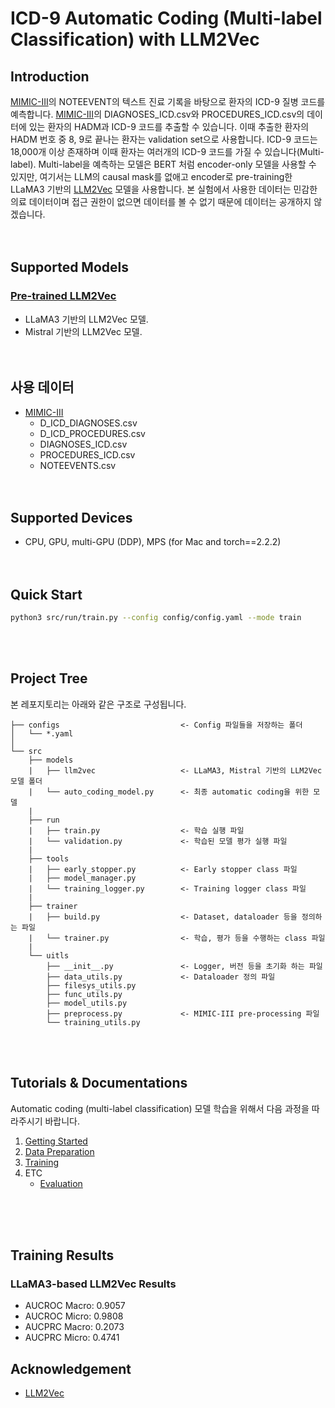 # ICD-9 Automatic Coding (Multi-label Classification) with LLM2Vec

## Introduction
[MIMIC-III](https://mimic.mit.edu/docs/iii/)의 NOTEEVENT의 텍스트 진료 기록을 바탕으로 환자의 ICD-9 질병 코드를 예측합니다.
[MIMIC-III](https://mimic.mit.edu/docs/iii/)의 DIAGNOSES_ICD.csv와 PROCEDURES_ICD.csv의 데이터에 있는 환자의 HADM과 ICD-9 코드를 추출할 수 있습니다.
이때 추출한 환자의 HADM 번호 중 8, 9로 끝나는 환자는 validation set으로 사용합니다.
ICD-9 코드는 18,000개 이상 존재하며 이때 환자는 여러개의 ICD-9 코드를 가질 수 있습니다(Multi-label).
Multi-label을 예측하는 모델은 BERT 처럼 encoder-only 모델을 사용할 수 있지만, 여기서는 LLM의 causal mask를 없애고 encoder로 pre-training한 LLaMA3 기반의 [LLM2Vec](https://github.com/McGill-NLP/llm2vec) 모델을 사용합니다.
본 실험에서 사용한 데이터는 민감한 의료 데이터이며 접근 권한이 없으면 데이터를 볼 수 없기 때문에 데이터는 공개하지 않겠습니다.
<br><br><br>

## Supported Models
### [Pre-trained LLM2Vec](https://github.com/McGill-NLP/llm2vec)
* LLaMA3 기반의 LLM2Vec 모델.
* Mistral 기반의 LLM2Vec 모델.
<br><br><br>

## 사용 데이터
* [MIMIC-III](https://mimic.mit.edu/docs/iii/)
    * D_ICD_DIAGNOSES.csv
    * D_ICD_PROCEDURES.csv
    * DIAGNOSES_ICD.csv
    * PROCEDURES_ICD.csv
    * NOTEEVENTS.csv
<br><br><br>

## Supported Devices
* CPU, GPU, multi-GPU (DDP), MPS (for Mac and torch==2.2.2)
<br><br><br>

## Quick Start
```bash
python3 src/run/train.py --config config/config.yaml --mode train
```
<br><br>


## Project Tree
본 레포지토리는 아래와 같은 구조로 구성됩니다.
```
├── configs                           <- Config 파일들을 저장하는 폴더
│   └── *.yaml
│
└── src      
    ├── models
    |   ├── llm2vec                   <- LLaMA3, Mistral 기반의 LLM2Vec 모델 폴더
    |   └── auto_coding_model.py      <- 최종 automatic coding을 위한 모델
    |
    ├── run                   
    |   ├── train.py                  <- 학습 실행 파일
    |   └── validation.py             <- 학습된 모델 평가 실행 파일
    |
    ├── tools                   
    |   ├── early_stopper.py          <- Early stopper class 파일
    |   ├── model_manager.py          
    |   └── training_logger.py        <- Training logger class 파일
    |
    ├── trainer                 
    |   ├── build.py                  <- Dataset, dataloader 등을 정의하는 파일
    |   └── trainer.py                <- 학습, 평가 등을 수행하는 class 파일
    |
    └── uitls                   
        ├── __init__.py               <- Logger, 버전 등을 초기화 하는 파일
        ├── data_utils.py             <- Dataloader 정의 파일
        ├── filesys_utils.py       
        ├── func_utils.py       
        ├── model_utils.py       
        ├── preprocess.py             <- MIMIC-III pre-processing 파일
        └── training_utils.py     
```
<br><br>

## Tutorials & Documentations
Automatic coding (multi-label classification) 모델 학습을 위해서 다음 과정을 따라주시기 바랍니다.
1. [Getting Started](./1_getting_started_ko.md)
2. [Data Preparation](./2_data_preparation_ko.md)
3. [Training](./3_trainig_ko.md)
4. ETC
   * [Evaluation](./4_model_evaluation_ko.md)

<br><br><br>


## Training Results
### LLaMA3-based LLM2Vec Results
* AUCROC Macro: 0.9057
* AUCROC Micro: 0.9808
* AUCPRC Macro: 0.2073
* AUCPRC Micro: 0.4741


## Acknowledgement
* [LLM2Vec](https://github.com/McGill-NLP/llm2vec)